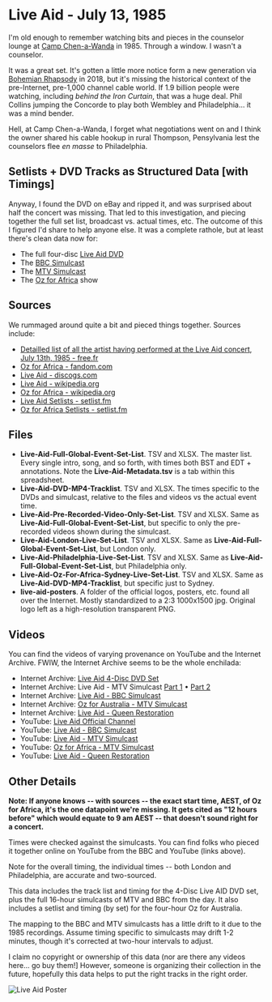 # Live Aid - July 13, 1985
I'm old enough to remember watching bits and pieces in the counselor lounge at [Camp Chen-a-Wanda](https://www.chenawanda.com/) in 1985. Through a window. I wasn't a counselor.

It was a great set. It's gotten a little more notice form a new generation via [Bohemian Rhapsody](https://en.wikipedia.org/wiki/Bohemian_Rhapsody_[film]) in 2018, but it's missing the historical context of the pre-Internet, pre-1,000 channel cable world. If 1.9 billion people were watching, including *behind the Iron Curtain*, that was a huge deal. Phil Collins jumping the Concorde to play both Wembley and Philadelphia... it was a mind bender.

Hell, at Camp Chen-a-Wanda, I forget what negotiations went on and I think the owner shared his cable hookup in rural Thompson, Pensylvania lest the counselors flee *en masse* to Philadelphia.

## Setlists + DVD Tracks as Structured Data [with Timings]
Anyway, I found the DVD on eBay and ripped it, and was surprised about half the concert was missing. That led to this investigation, and piecing together the full set list, broadcast vs. actual times, etc. The outcome of this I figured I'd share to help anyone else. It was a complete rathole, but at least there's clean data now for:
* The full four-disc [Live Aid DVD](https://www.amazon.com/Live-Aid-4-Disc-Set/dp/B0002Z9HT8/ref=sr_1_1?keywords=live+aid+1985+dvd&qid=1668378434&sr=8-1)
* The [BBC Simulcast](https://www.youtube.com/watch?v=oHjXlgBYt3s&list=PLI-pezvNEo4_RqAqFsaprCmKCPMGE4x3V)
* The [MTV Simulcast](https://www.youtube.com/playlist?list=PLEcjI0AU6TaYVqDe412kMSWlPgWokUMLT)
* The [Oz for Africa](https://archive.org/details/1985.07.13_LIVE_AID_30_The_MTV_Broadcast_OZ_For_Africa_Full_4_hour_concert_Austr) show

## Sources
We rummaged around quite a bit and pieced things together. Sources include:
* [Detailled list of all the artist having performed at the Live Aid concert, July 13th, 1985 - free.fr](http://liveaid.free.fr/pages/liveaidtimesdetaileduk.html)
* [Oz for Africa - fandom.com](https://concerts.fandom.com/wiki/OZ_FOR_AFRICA)
* [Live Aid - discogs.com](https://www.discogs.com/release/19211053-Various-Live-Aid)
* [Live Aid - wikipedia.org](https://en.wikipedia.org/wiki/Live_Aid)
* [Oz for Africa - wikipedia.org](https://en.wikipedia.org/wiki/Oz_for_Africa)
* [Live Aid Setlists - setlist.fm](https://www.setlist.fm/festivals/live-aid-13d6b9c1.html)
* [Oz for Africa Setlists - setlist.fm](https://www.setlist.fm/festival/1985/oz-for-africa-3d651cb.html)

## Files
* **Live-Aid-Full-Global-Event-Set-List**. TSV and XLSX. The master list. Every single intro, song, and so forth, with times both BST and EDT + annotations. Note the **Live-Aid-Metadata.tsv** is a tab within this spreadsheet.
* **Live-Aid-DVD-MP4-Tracklist**. TSV and XLSX. The times specific to the DVDs and simulcast, relative to the files and videos vs the actual event time.
* **Live-Aid-Pre-Recorded-Video-Only-Set-List**. TSV and XLSX. Same as **Live-Aid-Full-Global-Event-Set-List**, but specific to only the pre-recorded videos shown during the simulcast.
* **Live-Aid-London-Live-Set-List**. TSV and XLSX. Same as **Live-Aid-Full-Global-Event-Set-List**, but London only. 
* **Live-Aid-Philadelphia-Live-Set-List**. TSV and XLSX. Same as **Live-Aid-Full-Global-Event-Set-List**, but Philadelphia only.
* **Live-Aid-Oz-For-Africa-Sydney-Live-Set-List**. TSV and XLSX. Same as **Live-Aid-DVD-MP4-Tracklist**, but specific just to Sydney.
* **live-aid-posters**. A folder of the official logos, posters, etc. found all over the Internet. Mostly standardized to a 2:3 1000x1500 jpg. Original logo left as a high-resolution transparent PNG.

## Videos
You can find the videos of varying provenance on YouTube and the Internet Archive. FWIW, the Internet Archive seems to be the whole enchilada:
* Internet Archive: [Live Aid 4-Disc DVD Set](https://archive.org/details/live-aid-july-13-1985-dvd-set-mkv)
* Internet Archive: Live Aid - MTV Simulcast [Part 1](https://archive.org/details/live-aid-mtv-broadcast-part-1) • [Part 2](https://archive.org/details/live-aid-mtv-broadcast-part-2)
* Internet Archive: [Live Aid - BBC Simulcast](https://archive.org/details/live-aid-1985-full-bbc-broadcast)
* Internet Archive: [Oz for Australia - MTV Simulcast](https://archive.org/details/1985.07.13_LIVE_AID_30_The_MTV_Broadcast_OZ_For_Africa_Full_4_hour_concert_Austr)
* Internet Archive: [Live Aid - Queen Restoration](https://archive.org/details/QueenLiveAid1985CMRestoration)
* YouTube: [Live Aid Official Channel](https://www.youtube.com/channel/UCUAVzSGkkTa-IoMx_x1XK4Q/videos)
* YouTube: [Live Aid - BBC Simulcast](https://www.youtube.com/playlist?list=PLI-pezvNEo4_RqAqFsaprCmKCPMGE4x3V)
* YouTube: [Live Aid - MTV Simulcast](https://www.youtube.com/watch?v=CmFa0dUJRRA&list=PLEcjI0AU6TaYVqDe412kMSWlPgWokUMLT)
* YouTube: [Oz for Africa - MTV Simulcast](https://www.youtube.com/watch?v=he437NGOQOY&list=PLVI72isCZfaKePz7YxfE3jOo3_EuZwh43)
* YouTube: [Live Aid - Queen Restoration](https://www.youtube.com/watch?v=w7BxzrsbVE4)

## Other Details
**Note: If anyone knows -- with sources -- the exact start time, AEST, of Oz for Africa, it's the one datapoint we're missing. It gets cited as "12 hours before" which would equate to 9 am AEST -- that doesn't sound right for a concert.**

Times were checked against the simulcasts. You can find folks who pieced it together online on YouTube from the BBC and YouTube (links above). 

Note for the overall timing, the individual times -- both London and Philadelphia, are accurate and two-sourced.

This data includes the track list and timing for the 4-Disc Live AID DVD set, plus the full 16-hour simulcasts of MTV and BBC from the day. It also includes a setlist and timing (by set) for the four-hour Oz for Australia.

The mapping to the BBC and MTV simulcasts has a little drift to it due to the 1985 recordings. Assume timing specific to simulcasts may drift 1-2 minutes, though it's corrected at two-hour intervals to adjust.

I claim no copyright or ownership of this data (nor are there any videos here... go buy them!] However, someone is organizing their collection in the future, hopefully this data helps to put the right tracks in the right order.

![Live Aid Poster](https://github.com/frisch1/live-aid-setlist-data/blob/main/live-aid-posters/Live%20Aid%20(1985)%20-%20Poster.jpg?raw=true)
